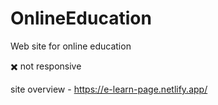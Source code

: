 # OnlineEducation
Web site for online education

✖️ not responsive

site overview - https://e-learn-page.netlify.app/
